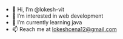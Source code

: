 - 👋 Hi, I’m @lokesh-vit
- 👀 I’m interested in web development
- 🌱 I’m currently learning java
- 📫 Reach me at lokeshcena12@gmail.com

<!---
lokesh-vit/lokesh-vit is a ✨ special ✨ repository because its `README.md` (this file) appears on your GitHub profile.
You can click the Preview link to take a look at your changes.
--->
